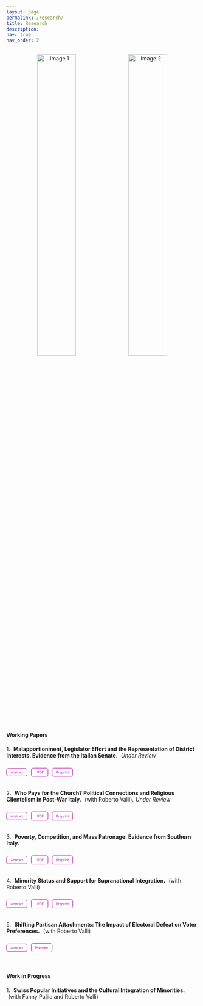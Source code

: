 ```yaml
---
layout: page
permalink: /research/
title: Research
description: 
nav: true
nav_order: 2
---
```


<div style="text-align: center; margin-bottom: 20px;">
    <img src="{{ site.baseurl }}/assets/img/elezioni_ita.jpg" alt="Image 1" style="width: 45%; height: auto; margin-right: 10px; display: inline-block;">
    <img src="{{ site.baseurl }}/assets/img/mezzogiornocassa.jpg" alt="Image 2" style="width: 45%; height: auto; display: inline-block;">
</div>



#### **Working Papers**

<div style="margin-bottom: 20px;"></div> <!-- Increase space below "Working Papers" -->

<div style="margin-bottom: 10px;">
  <span style="margin-right: 5px;">1.</span>
  <strong>Malapportionment, Legislator Effort and the Representation of District Interests. Evidence from the Italian Senate.</strong> 
  <em style="margin-left: 5px;">Under Review</em>
</div>

<!-- Separate links for PDF download, abstract, and OSF preprint -->
<div style="display: flex; align-items: center; margin: 10px 0; color: #808080;"> <!-- Align items in one line -->

  <!-- Dropdown for abstract -->
  <button class="btn" style="font-size: 9px; height: 21px; padding: 0 10px; margin-right: 10px; text-transform: none; background-color: #ffffff; color: #b509ac; border: 1px solid #b509ac; border-radius: 5px; transition: background-color 0.3s, color 0.3s; box-shadow: none;" 
          onmouseover="this.style.backgroundColor='#b509ac'; this.style.color='#ffffff';" 
          onmouseout="this.style.backgroundColor='#ffffff'; this.style.color='#b509ac';" 
          onclick="myFunction1()">Abstract</button>

  <!-- PDF link -->
  <a href="https://www.dropbox.com/scl/fi/yp000y5suek0lfs7zgk5c/troncone_malapp_ita.pdf?rlkey=ss2jqm0es9hw095ss23nmgt7t&dl=0" target="_blank" 
     style="text-decoration: none; background-color: #ffffff; color: #b509ac; border: 1px solid #b509ac; border-radius: 5px; padding: 0 10px; margin-right: 10px; transition: background-color 0.3s, color 0.3s; display: flex; align-items: center; justify-content: center; height: 21px; font-size: 9px;"
     onmouseover="this.style.backgroundColor='#b509ac'; this.style.color='#ffffff';" 
     onmouseout="this.style.backgroundColor=''; this.style.color='#b509ac';">
     <i class="fa fa-download" style="margin-right: 5px;"></i>PDF
  </a>

  <!-- Preprint link -->
  <a href="https://doi.org/10.31219/osf.io/3s2x9" target="_blank" 
     style="text-decoration: none; background-color: #ffffff; color: #b509ac; border: 1px solid #b509ac; border-radius: 5px; padding: 0 10px; transition: background-color 0.3s, color 0.3s; display: flex; align-items: center; justify-content: center; height: 21px; font-size: 9px;"
     onmouseover="this.style.backgroundColor='#b509ac'; this.style.color='#ffffff';" 
     onmouseout="this.style.backgroundColor=''; this.style.color='#b509ac';">Preprint</a>
</div>



<div id="myDIV" style="display: none; margin-top: 5px; padding: 10px; border: 1px solid #808080; background-color: #f9f9f9;">
  <p>This paper studies the effect of malapportionment on policymaking. I argue that in malapportioned chambers, policymaking is biased in favor of overrepresented districts via a mechanical and a behavioral effect. Using data on the Italian Senate and a regression discontinuity design, I first show that multi-tier electoral systems can cause malapportionment by allowing districts with similar population sizes to elect different numbers of legislators. I then demonstrate that the local interests of overrepresented districts receive disproportionately greater attention in bill sponsorship. The effect is driven not only by the election of the additional legislator but also by the increased activism of legislators from overrepresented districts. Both geographically targeted and sectoral bills contribute to this bias. The results demonstrate the political consequences of unequal geographic representation.</p>
</div>

<script>
function myFunction1() {
    var x = document.getElementById("myDIV");
    if (x.style.display === "none") {
        x.style.display = "block";
    } else {
        x.style.display = "none";
    }
}
</script>




<div style="margin-bottom: 20px;"></div> <!-- space -->

<div style="margin-bottom: 10px;">
  <span style="margin-right: 5px;">2.</span>
  <strong>Who Pays for the Church? Political Connections and Religious Clientelism in Post-War Italy.</strong> 
  <span style="margin-left: 5px;">(with Roberto Valli).</span><em style="margin-left: 5px;">Under Review</em>
</div>

<!-- Separate links for PDF download, abstract, and OSF preprint for second paper -->
<div style="display: flex; align-items: center; margin: 10px 0; color: #808080;"> <!-- Align items in one line -->

  <!-- Dropdown for abstract -->
  <button class="btn" style="font-size: 9px; height: 21px; padding: 0 10px; margin-right: 10px; text-transform: none; background-color: #ffffff; color: #b509ac; border: 1px solid #b509ac; border-radius: 5px; transition: background-color 0.3s, color 0.3s; box-shadow: none;" 
          onmouseover="this.style.backgroundColor='#b509ac'; this.style.color='#ffffff';" 
          onmouseout="this.style.backgroundColor='#ffffff'; this.style.color='#b509ac';" 
          onclick="myFunction2()">Abstract</button>

  <!-- PDF link -->
  <a href="https://www.dropbox.com/scl/fi/zqahb44zuk1e96awb6j1p/troncone_valli_churches.pdf?rlkey=3f8hcgxfm9zd2z6udq69kgk6b&st=a6d2okq2&dl=0" target="_blank" 
     style="text-decoration: none; background-color: #ffffff; color: #b509ac; border: 1px solid #b509ac; border-radius: 5px; padding: 0 10px; margin-right: 10px; transition: background-color 0.3s, color 0.3s; display: flex; align-items: center; justify-content: center; height: 21px; font-size: 9px;"
     onmouseover="this.style.backgroundColor='#b509ac'; this.style.color='#ffffff';" 
     onmouseout="this.style.backgroundColor=''; this.style.color='#b509ac';">
     <i class="fa fa-download" style="margin-right: 5px;"></i>PDF
  </a>

  <!-- Preprint link -->
  <a href="https://doi.org/10.31219/osf.io/nsyc3" target="_blank" 
     style="text-decoration: none; background-color: #ffffff; color: #b509ac; border: 1px solid #b509ac; border-radius: 5px; padding: 0 10px; transition: background-color 0.3s, color 0.3s; display: flex; align-items: center; justify-content: center; height: 21px; font-size: 9px;"
     onmouseover="this.style.backgroundColor='#b509ac'; this.style.color='#ffffff';" 
     onmouseout="this.style.backgroundColor=''; this.style.color='#b509ac';">Preprint</a>
</div>

<div id="myDIV2" style="display: none; margin-top: 5px; padding: 10px; border: 1px solid #808080; background-color: #f9f9f9;">
  <p>Community leaders often mobilize support for politicians in exchange for rents. Yet, this relationship can be contentious, as both actors might shirk on their commitments. Given this uncertainty, little is known about when and how politicians reciprocate the brokerage of community leaders. We argue that politicians exploit pre-existing personal connections with community leaders to overcome commitment problems and secure support. In turn, politicians provide rewards that increase the brokers' status. We illustrate this argument by investigating exchanges between Catholic bishops and Christian Democratic politicians in postwar Italy. We combine information on the renovation of Catholic churches with data on personal connections between politicians and bishops. Difference-in-differences estimates indicate that bishops mobilize support for connected politicians. Once elected, the latter reward connected bishops with investments in church renovations, especially when they compete under electoral rules that incentivize intraparty competition. These findings illustrate important conditions and mechanisms underpinning clientelistic relationships.</p>
</div>

<script>
function myFunction2() {
    var x = document.getElementById("myDIV2");
    if (x.style.display === "none") {
        x.style.display = "block";
    } else {
        x.style.display = "none";
    }
}
</script>



<div style="margin-bottom: 20px;"></div> <!-- space -->

<div style="margin-bottom: 10px;">
  <span style="margin-right: 5px;">3.</span>
  <strong>Poverty, Competition, and Mass Patronage: Evidence from Southern Italy.</strong>
</div>

<!-- Separate links for PDF download, abstract, and OSF preprint for third paper -->
<div style="display: flex; align-items: center; margin: 10px 0; color: #808080;"> <!-- Align items in one line -->

  <!-- Dropdown for abstract -->
  <button class="btn" style="font-size: 9px; height: 21px; padding: 0 10px; margin-right: 10px; text-transform: none; background-color: #ffffff; color: #b509ac; border: 1px solid #b509ac; border-radius: 5px; transition: background-color 0.3s, color 0.3s; box-shadow: none;" 
          onmouseover="this.style.backgroundColor='#b509ac'; this.style.color='#ffffff';" 
          onmouseout="this.style.backgroundColor='#ffffff'; this.style.color='#b509ac';" 
          onclick="myFunction3()">Abstract</button>

  <!-- PDF link -->
  <a href="https://www.dropbox.com/scl/fi/827p384ifb3b6un3xjs7p/casmez_ita.pdf?rlkey=vfh9ytp51o0eau2b6zxx5c6bi&st=41usrtro&dl=0" target="_blank" 
     style="text-decoration: none; background-color: #ffffff; color: #b509ac; border: 1px solid #b509ac; border-radius: 5px; padding: 0 10px; margin-right: 10px; transition: background-color 0.3s, color 0.3s; display: flex; align-items: center; justify-content: center; height: 21px; font-size: 9px;"
     onmouseover="this.style.backgroundColor='#b509ac'; this.style.color='#ffffff';" 
     onmouseout="this.style.backgroundColor=''; this.style.color='#b509ac';">
     <i class="fa fa-download" style="margin-right: 5px;"></i>PDF
  </a>

  <!-- Preprint link -->
  <a href="https://doi.org/10.31219/osf.io/rgz9t" target="_blank" 
     style="text-decoration: none; background-color: #ffffff; color: #b509ac; border: 1px solid #b509ac; border-radius: 5px; padding: 0 10px; transition: background-color 0.3s, color 0.3s; display: flex; align-items: center; justify-content: center; height: 21px; font-size: 9px;"
     onmouseover="this.style.backgroundColor='#b509ac'; this.style.color='#ffffff';" 
     onmouseout="this.style.backgroundColor=''; this.style.color='#b509ac';">Preprint</a>
</div>

<div id="myDIV3" style="display: none; margin-top: 5px; padding: 10px; border: 1px solid #808080; background-color: #f9f9f9;">
  <p>This article argues that in a context of widespread clientelism and poverty, local public goods provision is a tool for mass patronage. Clientelistic incumbents under threat entice economically vulnerable voters into supporting the regime by creating jobs in the construction sector through infrastructural investments. The theory is tested using data on public works projects funded by the Cassa del Mezzogiorno, a massive place-based policy for the development of Southern Italy introduced after WWII. Empirically, I exploit within-politician shocks in competition induced by the electoral rule of the post-war Italian Senate. The results reveal that public works investments increase when Christian democratic senators are threatened in their own districts by the election of a communist senator, that this effect is particularly strong in areas characterized by low levels of employment, and that this distribution generates electoral returns.</p>
</div>

<script>
function myFunction3() {
    var x = document.getElementById("myDIV3");
    if (x.style.display === "none") {
        x.style.display = "block";
    } else {
        x.style.display = "none";
    }
}
</script>



<div style="margin-bottom: 20px;"></div> <!-- space -->

<div style="margin-bottom: 10px;">
  <span style="margin-right: 5px;">4.</span>
  <strong>Minority Status and Support for Supranational Integration.</strong> 
  <span style="margin-left: 5px;">(with Roberto Valli)</span>
</div>

<!-- Separate links for PDF download, abstract, and OSF preprint for fourth paper -->
<div style="display: flex; align-items: center; margin: 10px 0; color: #808080;"> <!-- Align items in one line -->

  <!-- Dropdown for abstract -->
  <button class="btn" style="font-size: 9px; height: 21px; padding: 0 10px; margin-right: 10px; text-transform: none; background-color: #ffffff; color: #b509ac; border: 1px solid #b509ac; border-radius: 5px; transition: background-color 0.3s, color 0.3s; box-shadow: none;" 
          onmouseover="this.style.backgroundColor='#b509ac'; this.style.color='#ffffff';" 
          onmouseout="this.style.backgroundColor='#ffffff'; this.style.color='#b509ac';" 
          onclick="myFunction4()">Abstract</button>

  <!-- PDF link -->
  <a href="https://www.dropbox.com/scl/fi/kdmo0gnguq2qutzn3x20o/troncone_valli_minority_eu.pdf?rlkey=e11c0mihpb6zu23kzptgsrc0m&st=xmg4lyul&dl=0" target="_blank" 
     style="text-decoration: none; background-color: #ffffff; color: #b509ac; border: 1px solid #b509ac; border-radius: 5px; padding: 0 10px; margin-right: 10px; transition: background-color 0.3s, color 0.3s; display: flex; align-items: center; justify-content: center; height: 21px; font-size: 9px;"
     onmouseover="this.style.backgroundColor='#b509ac'; this.style.color='#ffffff';" 
     onmouseout="this.style.backgroundColor=''; this.style.color='#b509ac';">
     <i class="fa fa-download" style="margin-right: 5px;"></i>PDF
  </a>

  <!-- Preprint link -->
  <a href="https://doi.org/10.31219/osf.io/3zhtg" target="_blank" 
     style="text-decoration: none; background-color: #ffffff; color: #b509ac; border: 1px solid #b509ac; border-radius: 5px; padding: 0 10px; transition: background-color 0.3s, color 0.3s; display: flex; align-items: center; justify-content: center; height: 21px; font-size: 9px;"
     onmouseover="this.style.backgroundColor='#b509ac'; this.style.color='#ffffff';" 
     onmouseout="this.style.backgroundColor=''; this.style.color='#b509ac';">Preprint</a>
</div>

<div id="myDIV4" style="display: none; margin-top: 5px; padding: 10px; border: 1px solid #808080; background-color: #f9f9f9;">
  <p>This article proposes a novel theory of minority status and support for supranational integration. We argue that the gap in status and opportunities between majority and minority individuals affects the evaluation of international institutions. Individuals whose socioeconomic status and opportunities are restricted because of minority traits are more dissatisfied with national institutions and more favorable toward supranational integration than their majority counterparts. We test our theory on the European Union, the most advanced case of regional integration. Using different operationalizations of minority status and an exact matching strategy, we demonstrate a robust positive association between minority status and support for supranational integration. Testing the mechanisms, we present evidence that integration in the host country and discrimination drive these effects.</p>
</div>

<script>
function myFunction4() {
    var x = document.getElementById("myDIV4");
    if (x.style.display === "none") {
        x.style.display = "block";
    } else {
        x.style.display = "none";
    }
}
</script>



<div style="margin-bottom: 20px;"></div> <!-- space -->

<div style="margin-bottom: 10px;">
  <span style="margin-right: 5px;">5.</span>
  <strong>Shifting Partisan Attachments: The Impact of Electoral Defeat on Voter Preferences.</strong> 
  <span style="margin-left: 5px;">(with Roberto Valli)</span>
</div>

<!-- Separate links for PDF download, abstract, and OSF preprint for fifth paper -->
<div style="display: flex; align-items: center; margin: 10px 0; color: #808080;"> <!-- Align items in one line -->

  <!-- Dropdown for abstract -->
  <button class="btn" style="font-size: 9px; height: 21px; padding: 0 10px; margin-right: 10px; text-transform: none; background-color: #ffffff; color: #b509ac; border: 1px solid #b509ac; border-radius: 5px; transition: background-color 0.3s, color 0.3s; box-shadow: none;" 
          onmouseover="this.style.backgroundColor='#b509ac'; this.style.color='#ffffff';" 
          onmouseout="this.style.backgroundColor='#ffffff'; this.style.color='#b509ac';" 
          onclick="myFunction5()">Abstract</button>

  <!-- Preprint link -->
  <a href="https://doi.org/10.31219/osf.io/rz4tu" target="_blank" 
     style="text-decoration: none; background-color: #ffffff; color: #b509ac; border: 1px solid #b509ac; border-radius: 5px; padding: 0 10px; transition: background-color 0.3s, color 0.3s; display: flex; align-items: center; justify-content: center; height: 21px; font-size: 9px;"
     onmouseover="this.style.backgroundColor='#b509ac'; this.style.color='#ffffff';" 
     onmouseout="this.style.backgroundColor=''; this.style.color='#b509ac';">Preprint</a>
</div>

<div id="myDIV5" style="display: none; margin-top: 5px; padding: 10px; border: 1px solid #808080; background-color: #f9f9f9;">
  <p>Previous research on party preferences has assumed that individual partisanship is unaffected by electoral outcomes, focusing instead on its pre-electoral dynamics. Our research note challenges this assumption by demonstrating that electoral outcomes can cause significant partisan shifts among voters. We argue that electoral losers are more likely to distance themselves from unsuccessful parties, while winners remain safely attached to the bandwagon. To demonstrate this, we first use household panel surveys from four European countries to establish that voters who supported declining parties are more likely to change party support in favor of gaining parties. Second, we show that individual-level partisan changes aggregate to meaningful public opinion shifts at the national level. To this purpose, we leverage monthly opinion polls for political parties across 17 European democracies and find that declining parties lose support among the electorate. Our results highlight a new dimension of post-electoral politics with implications for empirical research.</p>
</div>

<script>
function myFunction5() {
    var x = document.getElementById("myDIV5");
    if (x.style.display === "none") {
        x.style.display = "block";
    } else {
        x.style.display = "none";
    }
}
</script>



<div style="margin-bottom: 40px;"></div> <!-- space -->

#### **Work in Progress**

<div style="margin-bottom: 20px;"></div> <!-- Increase space below "Working Papers" -->

<div style="margin-bottom: 10px;">
  <span style="margin-right: 5px;">1.</span>
  <strong>Swiss Popular Initiatives and the Cultural Integration of Minorities.</strong> 
  <span style="margin-left: 5px;">(with Fanny Puljic and Roberto Valli)</span>
</div>
